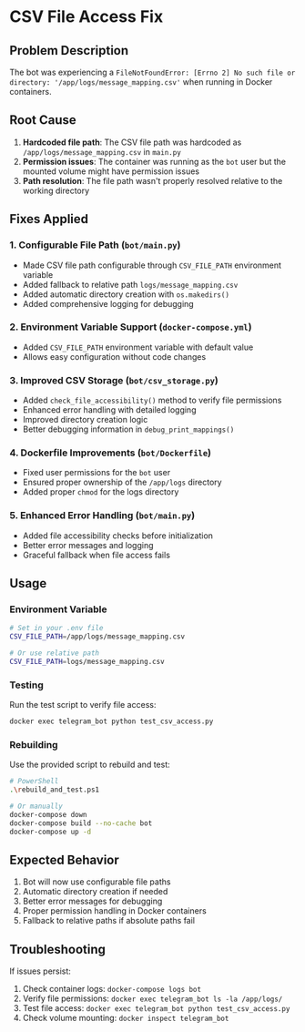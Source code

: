 # CSV File Access Fix

## Problem Description
The bot was experiencing a `FileNotFoundError: [Errno 2] No such file or directory: '/app/logs/message_mapping.csv'` when running in Docker containers.

## Root Cause
1. **Hardcoded file path**: The CSV file path was hardcoded as `/app/logs/message_mapping.csv` in `main.py`
2. **Permission issues**: The container was running as the `bot` user but the mounted volume might have permission issues
3. **Path resolution**: The file path wasn't properly resolved relative to the working directory

## Fixes Applied

### 1. Configurable File Path (`bot/main.py`)
- Made CSV file path configurable through `CSV_FILE_PATH` environment variable
- Added fallback to relative path `logs/message_mapping.csv`
- Added automatic directory creation with `os.makedirs()`
- Added comprehensive logging for debugging

### 2. Environment Variable Support (`docker-compose.yml`)
- Added `CSV_FILE_PATH` environment variable with default value
- Allows easy configuration without code changes

### 3. Improved CSV Storage (`bot/csv_storage.py`)
- Added `check_file_accessibility()` method to verify file permissions
- Enhanced error handling with detailed logging
- Improved directory creation logic
- Better debugging information in `debug_print_mappings()`

### 4. Dockerfile Improvements (`bot/Dockerfile`)
- Fixed user permissions for the `bot` user
- Ensured proper ownership of the `/app/logs` directory
- Added proper `chmod` for the logs directory

### 5. Enhanced Error Handling (`bot/main.py`)
- Added file accessibility checks before initialization
- Better error messages and logging
- Graceful fallback when file access fails

## Usage

### Environment Variable
```bash
# Set in your .env file
CSV_FILE_PATH=/app/logs/message_mapping.csv

# Or use relative path
CSV_FILE_PATH=logs/message_mapping.csv
```

### Testing
Run the test script to verify file access:
```bash
docker exec telegram_bot python test_csv_access.py
```

### Rebuilding
Use the provided script to rebuild and test:
```bash
# PowerShell
.\rebuild_and_test.ps1

# Or manually
docker-compose down
docker-compose build --no-cache bot
docker-compose up -d
```

## Expected Behavior
1. Bot will now use configurable file paths
2. Automatic directory creation if needed
3. Better error messages for debugging
4. Proper permission handling in Docker containers
5. Fallback to relative paths if absolute paths fail

## Troubleshooting
If issues persist:
1. Check container logs: `docker-compose logs bot`
2. Verify file permissions: `docker exec telegram_bot ls -la /app/logs/`
3. Test file access: `docker exec telegram_bot python test_csv_access.py`
4. Check volume mounting: `docker inspect telegram_bot`
